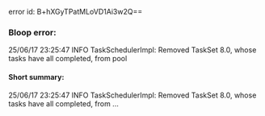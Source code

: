 error id: B+hXGyTPatMLoVD1Ai3w2Q==
### Bloop error:

25/06/17 23:25:47 INFO TaskSchedulerImpl: Removed TaskSet 8.0, whose tasks have all completed, from pool
#### Short summary: 

25/06/17 23:25:47 INFO TaskSchedulerImpl: Removed TaskSet 8.0, whose tasks have all completed, from ...